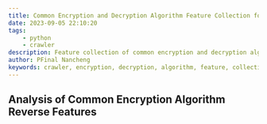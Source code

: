 ```yaml
---
title: Common Encryption and Decryption Algorithm Feature Collection for Crawlers
date: 2023-09-05 22:10:20
tags:
    - python
    - crawler
description: Feature collection of common encryption and decryption algorithms for crawlers
author: PFinal Nancheng
keywords: crawler, encryption, decryption, algorithm, feature, collection
---
```


## Analysis of Common Encryption Algorithm Reverse Features 